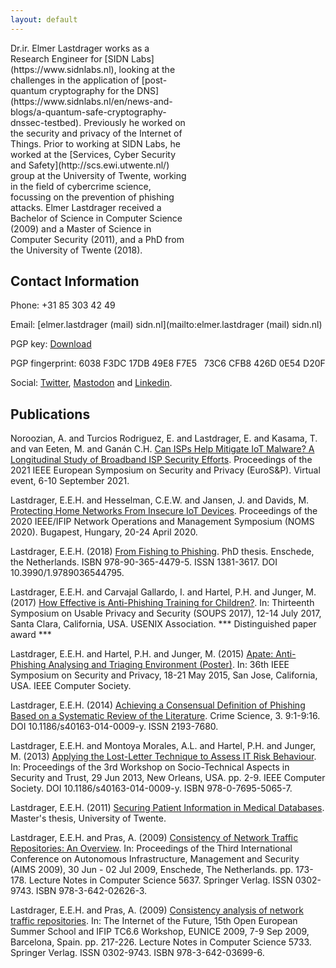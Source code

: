 ```yaml
---
layout: default
---
```


<div style="background-image: url('elmer-website.jpg'); height: 300px; width: 200px; float:right; margin-left: 10px; margin-bottom: 10px; margin-right: 10px; border-radius: 5px;-moz-border-radius: 5px;-webkit-border-radius: 5px;-khtml-border-radius: 5px;"> </div>
Dr.ir. Elmer Lastdrager works as a Research Engineer for [SIDN Labs](https://www.sidnlabs.nl), looking at the challenges in the application of [post-quantum cryptography for the DNS](https://www.sidnlabs.nl/en/news-and-blogs/a-quantum-safe-cryptography-dnssec-testbed).
Previously he worked on the security and privacy of the Internet of Things.
Prior to working at SIDN Labs, he worked at the [Services, Cyber Security and Safety](http://scs.ewi.utwente.nl/) group at the University of Twente, working in the field of cybercrime science, focussing on the prevention of phishing attacks.
Elmer Lastdrager received a Bachelor of Science in Computer Science (2009) and a Master of Science in Computer Security (2011), and a PhD from the University of Twente (2018).

## Contact Information

Phone:	+31 85 303 42 49

Email:	[elmer.lastdrager (mail) sidn.nl](mailto:elmer.lastdrager (mail) sidn.nl)

PGP key:	[Download](pgpkey.asc)

PGP fingerprint: 6038 F3DC 17DB 49E8 F7E5 &nbsp; 73C6 CFB8 426D 0E54 D20F

Social: <a rel="me" href="https://twitter.com/elmerlastdrager">Twitter</a>, <a rel="me" href="https://c.im/@elmer">Mastodon</a> and <a rel="me" href="https://www.linkedin.com/in/elmerlastdrager/">Linkedin</a>.

## Publications

Noroozian, A. and Turcios Rodriguez, E. and Lastdrager, E. and Kasama, T. and van Eeten, M. and Ganán C.H.
[Can ISPs Help Mitigate IoT Malware? A Longitudinal Study of Broadband ISP
Security Efforts](https://anoroozian.nl/publications/pdf/Noroozian%20et%20al.%20-%202021%20-%20Can%20ISPs%20Help%20Mitigate%20IoT%20Malware%20A%20Longitudinal%20Study%20of%20Broadband%20ISP%20Security%20Efforts.pdf).
Proceedings of the 2021 IEEE
European Symposium on Security and Privacy (EuroS&P).
Virtual event, 6-10 September 2021.

Lastdrager, E.E.H. and Hesselman, C.E.W. and Jansen, J. and Davids, M.
[Protecting Home Networks From Insecure IoT Devices](https://www.sidnlabs.nl/downloads/7FokYsWdEqs3rC3I9d0xOb/89b5f986185bb15d4e57bd22824c882f/Protecting_Home_Networks_From_Insecure_IoT_Devices.pdf).
Proceedings of the 2020 IEEE/IFIP Network Operations and
Management Symposium (NOMS 2020). Bugapest, Hungary,
20-24 April 2020.

Lastdrager, E.E.H. (2018) [From Fishing to Phishing](https://doi.org/10.3990/1.9789036544795).
PhD thesis. Enschede, the Netherlands.
ISBN 978-90-365-4479-5.
ISSN 1381-3617.
DOI 10.3990/1.9789036544795.

Lastdrager, E.E.H. and Carvajal Gallardo, I. and Hartel, P.H. and Junger, M. (2017)
[How Effective is Anti-Phishing Training for Children?](https://www.usenix.org/conference/soups2017/technical-sessions/presentation/lastdrager).
In: Thirteenth Symposium on Usable Privacy and Security (SOUPS 2017), 12-14 July 2017, Santa Clara, California, USA.
USENIX Association. *** Distinguished paper award ***

Lastdrager, E.E.H. and Hartel, P.H. and Junger, M. (2015)
[Apate: Anti-Phishing Analysing and Triaging Environment (Poster)](http://www.ieee-security.org/TC/SP2015/posters/paper_58.pdf).
In: 36th IEEE Symposium on Security and Privacy, 18-21 May 2015, San Jose, California, USA.
IEEE Computer Society.

Lastdrager, E.E.H. (2014) 
[Achieving a Consensual Definition of Phishing Based on a Systematic Review of the Literature](https://crimesciencejournal.biomedcentral.com/articles/10.1186/s40163-014-0009-y).
Crime Science, 3. 9:1-9:16.
DOI 10.1186/s40163-014-0009-y.
ISSN 2193-7680.

Lastdrager, E.E.H. and Montoya Morales, A.L. and Hartel, P.H. and Junger, M. (2013)
[Applying the Lost-Letter Technique to Assess IT Risk Behaviour](http://dx.doi.org/10.1109/STAST.2013.15). 
In: Proceedings of the 3rd Workshop on Socio-Technical Aspects in Security and Trust, 29 Jun 2013, New Orleans, USA. pp. 2-9. IEEE Computer Society.
DOI 10.1186/s40163-014-0009-y.
ISBN 978-0-7695-5065-7.

Lastdrager, E.E.H. (2011)
[Securing Patient Information in Medical Databases](http://essay.utwente.nl/61035/1/MSc_E_Lastdrager_DIES_CTIT.pdf).
Master's thesis, University of Twente.

Lastdrager, E.E.H. and Pras, A. (2009)
[Consistency of Network Traffic Repositories: An Overview](http://dx.doi.org/10.1007/978-3-642-02627-0_15).
In: Proceedings of the Third International Conference on Autonomous Infrastructure, Management and Security (AIMS 2009), 30 Jun - 02 Jul 2009, Enschede, The Netherlands. 
pp. 173-178. 
Lecture Notes in Computer Science 5637.
Springer Verlag.
ISSN 0302-9743.
ISBN 978-3-642-02626-3.

Lastdrager, E.E.H. and Pras, A. (2009)
[Consistency analysis of network traffic repositories](http://dx.doi.org/10.1007/978-3-642-03700-9_23).
In: The Internet of the Future, 15th Open European Summer School and IFIP TC6.6 Workshop, EUNICE 2009, 7-9 Sep 2009, Barcelona, Spain. 
pp. 217-226.
Lecture Notes in Computer Science 5733.
Springer Verlag.
ISSN 0302-9743.
ISBN 978-3-642-03699-6.

